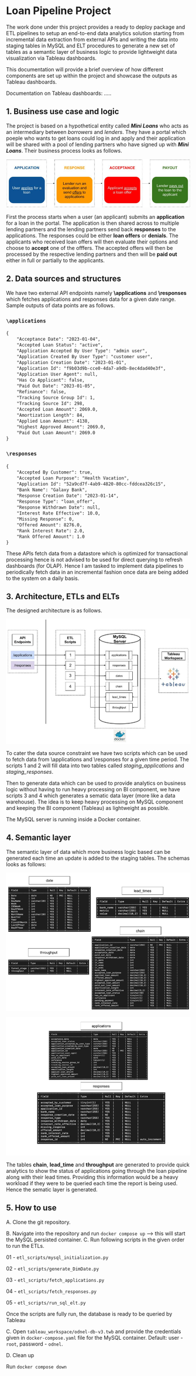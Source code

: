 # Loan Pipeline Project

The work done under this project provides a ready to deploy package and ETL pipelines to setup an end-to-end data analytics solution starting from incremental data extraction from external APIs and writing the data into staging tables in MySQL and ELT procedures to generate a new set of tables as a semantic layer of business logic to provide lightweight data visualization via Tableau dashboards.

This documentation will provide a brief overview of how different components are set up within the project and showcase the outputs as Tableau dashboards.

Documentation on Tableau dashboards: .....

## 1. Business use case and logic

The project is based on a hypothetical entity called ___Mini Loans___ who acts as an intermediary between _borrowers_ and _lenders_. They have a portal which poeple who wants to get loans could log in and apply and their application will be shared with a pool of lending partners who have signed up with ___Mini Loans___. Their business process looks as follows.

![Business Process](images/BusinessProcess.jpg)

First the process starts when a user (an applicant) submits an __application__ for a loan in the portal. The application is then shared across to multiple lending partners and the lending partners send back __responses__ to the applications. The responses could be either __loan offers__ or __denials__. The applicants who received loan offers will then evaluate their options and choose to __accept__ one of the offfers. The accepted offers will then be processed by the respective lending partners and then will be __paid out__ either in full or partially to the applicants.

## 2. Data sources and structures

We have two external API endpoints namely __\applications__ and __\responses__ which fetches applications and responses data for a given date range. Sample outputs of data points are as follows.

### `\applications`

```
{
    "Acceptance Date": "2023-01-04",
    "Accepted Loan Status": "active",
    "Application Accepted By User Type": "admin user",
    "Application Created By User Type": "customer user",
    "Application Creation Date": "2023-01-01",
    "Application Id": "f9b03d9b-cce0-4da7-a9db-8ec4dad40e3f",
    "Application User Agent": null,
    "Has Co Applicant": false,
    "Paid Out Date": "2023-01-05",
    "Refinance": false,
    "Tracking Source Group Id": 1,
    "Tracking Source Id": 298,
    "Accepted Loan Amount": 2069.0,
    "Amortization Length": 84,
    "Applied Loan Amount": 4138,
    "Highest Approved Amount": 2069.0,
    "Paid Out Loan Amount": 2069.0
}
```

### `\responses`

```
{
    "Accepted By Customer": true,
    "Accepted Loan Purpose": "Health Vacation",
    "Application Id": "52a9cd7f-4ab9-4820-80cc-fddcea326c15",
    "Bank Name": "Galaxy Bank",
    "Response Creation Date": "2023-01-14",
    "Response Type": "loan_offer",
    "Response Withdrawn Date": null,
    "Interest Rate Effective": 10.0,
    "Missing Response": 0,
    "Offered Amount": 8276.0,
    "Rank Interest Rate": 2.0,
    "Rank Offered Amount": 1.0
}
```

These APIs fetch data from a datastore which is optimized for transactional processing hence is not advised to be used for direct querying to refresh dashboards (for OLAP). Hence I am tasked to implement data pipelines to periodically fetch data in an incremental fashion once data are being added to the system on a daily basis.

## 3. Architecture, ETLs and ELTs

The designed architecture is as follows.

![Architecture](images/ETL_Solution.jpg)

To cater the data source constraint we have two scripts which can be used to fetch data from \applications and \responses for a given time period. The scripts 1 and 2 will fill data into two tables called _staging_applications_ and _staging_responses_.

Then to generate data which can be used to provide analytics on business logic without having to run heavy processing on BI component, we have scripts 3 and 4 which generates a sematic data layer (more like a data warehouse). The idea is to keep heavy processing on MySQL component and keeping the BI component (Tableau) as lightweight as possible.

The MySQL server is running inside a Docker container.

## 4. Semantic layer

The semantic layer of data which more business logic based can be generated each time an update is added to the staging tables. The schemas looks as follows:

![Semantic Layer 1](images/semantic_layer_1.jpg)

![Semantic Layer 2](images/semantic_layer_2.jpg)

The tables __chain__, __lead_time__ and __throughput__ are generated to provide quick analytics to show the status of applications going through the loan pipeline along with their lead times. Providing this information would be a heavy workload if they were to be queried each time the report is being used. Hence the sematic layer is generated.

## 5. How to use

A. Clone the git repository.

B. Navigate into the repository and run `docker compose up` --> this will start the MySQL persisted container.
C. Run following scripts in the given order to run the ETLs. 

01 - `etl_scripts/mysql_initialization.py`

02 - `etl_scripts/generate_DimDate.py`

03 - `etl_scripts/fetch_applications.py`

04 - `etl_scripts/fetch_responses.py`

05 - `etl_scripts/run_sql_elt.py`

Once the scripts are fully run, the database is ready to be queried by Tableau

C. Open `tableau_workspace/odnel-db-v3.twb` and provide the credentials given in `docker-compose.yaml` file for the MySQL container. Default: user - `root`, password - `odnel`.

D. Clean up

Run `docker compose down`